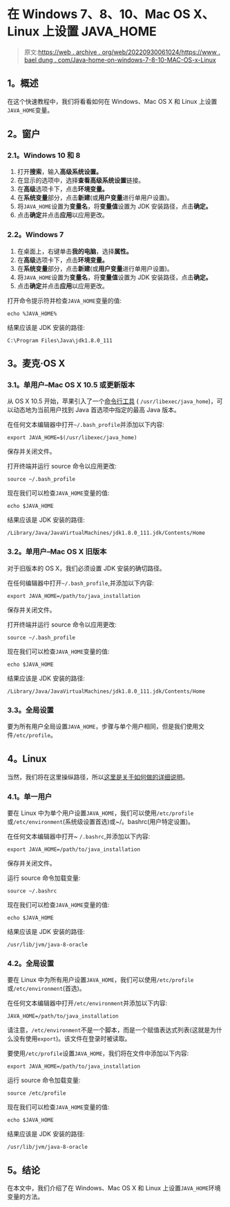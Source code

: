 # 在 Windows 7、8、10、Mac OS X、Linux 上设置 JAVA_HOME

> 原文:[https://web . archive . org/web/20220930061024/https://www . bael dung . com/Java-home-on-windows-7-8-10-MAC-OS-x-Linux](https://web.archive.org/web/20220930061024/https://www.baeldung.com/java-home-on-windows-7-8-10-mac-os-x-linux)

## **1。概述**

在这个快速教程中，我们将看看如何在 Windows、Mac OS X 和 Linux 上设置`JAVA_HOME`变量。

## **2。窗户**

### **2.1。Windows 10 和 8**

1.  打开**搜索**，输入**高级系统设置。**
2.  在显示的选项中，选择**查看高级系统设置**链接。
3.  在**高级**选项卡下，点击**环境变量。**
4.  在**系统变量**部分，点击**新建**(或**用户变量**进行单用户设置)。
5.  将`JAVA_HOME`设置为**变量名**，将**变量值**设置为 JDK 安装路径，点击**确定。**
6.  点击**确定**并点击**应用**以应用更改。

### **2.2。Windows 7**

1.  在桌面上，右键单击**我的电脑**，选择**属性。**
2.  在**高级**选项卡下，点击**环境变量。**
3.  在**系统变量**部分，点击**新建**(或**用户变量**进行单用户设置)。
4.  将`JAVA_HOME`设置为**变量名**，将**变量值**设置为 JDK 安装路径，点击**确定。**
5.  点击**确定**并点击**应用**以应用更改。

打开命令提示符并检查`JAVA_HOME`变量的值:

```
echo %JAVA_HOME%
```

结果应该是 JDK 安装的路径:

```
C:\Program Files\Java\jdk1.8.0_111
```

## **3。麦克·OS X**

### **3.1。单用户–Mac OS X 10.5 或更新版本**

从 OS X 10.5 开始，苹果引入了一个[命令行工具](https://web.archive.org/web/20220811232139/https://developer.apple.com/library/content/qa/qa1170/_index.html) ( `/usr/libexec/java_home`)，可以动态地为当前用户找到 Java 首选项中指定的最高 Java 版本。

在任何文本编辑器中打开`~/.bash_profile`并添加以下内容:

```
export JAVA_HOME=$(/usr/libexec/java_home)
```

保存并关闭文件。

打开终端并运行 source 命令以应用更改:

```
source ~/.bash_profile
```

现在我们可以检查`JAVA_HOME`变量的值:

```
echo $JAVA_HOME
```

结果应该是 JDK 安装的路径:

```
/Library/Java/JavaVirtualMachines/jdk1.8.0_111.jdk/Contents/Home
```

### **3.2。单用户–Mac OS X 旧版本**

对于旧版本的 OS X，我们必须设置 JDK 安装的确切路径。

在任何编辑器中打开`~/.bash_profile`,并添加以下内容:

```
export JAVA_HOME=/path/to/java_installation
```

保存并关闭文件。

打开终端并运行 source 命令以应用更改:

```
source ~/.bash_profile
```

现在我们可以检查`JAVA_HOME`变量的值:

```
echo $JAVA_HOME
```

结果应该是 JDK 安装的路径:

```
/Library/Java/JavaVirtualMachines/jdk1.8.0_111.jdk/Contents/Home
```

### **3.3。全局设置**

要为所有用户全局设置`JAVA_HOME`，步骤与单个用户相同，但是我们使用文件`/etc/profile`。

## **4。Linux**

当然，我们将在这里操纵路径，所以[这里是关于如何做的详细说明](/web/20220811232139/https://www.baeldung.com/linux/path-variable)。

### 4.1。单一用户

要在 Linux 中为单个用户设置`JAVA_HOME`，我们可以使用`/etc/profile`或`/etc/environment`(系统级设置首选)或~/。bashrc(用户特定设置)。

在任何文本编辑器中打开~ `/.bashrc`,并添加以下内容:

```
export JAVA_HOME=/path/to/java_installation
```

保存并关闭文件。

运行 source 命令加载变量:

```
source ~/.bashrc
```

现在我们可以检查`JAVA_HOME`变量的值:

```
echo $JAVA_HOME
```

结果应该是 JDK 安装的路径:

```
/usr/lib/jvm/java-8-oracle
```

### 4.2。全局设置

要在 Linux 中为所有用户设置`JAVA_HOME`，我们可以使用`/etc/profile`或`/etc/environment`(首选)。

在任何文本编辑器中打开`/etc/environment`并添加以下内容:

```
JAVA_HOME=/path/to/java_installation
```

请注意，`/etc/environment`不是一个脚本，而是一个赋值表达式列表(这就是为什么没有使用`export`)。该文件在登录时被读取。

要使用`/etc/profile`设置`JAVA_HOME`，我们将在文件中添加以下内容:

```
export JAVA_HOME=/path/to/java_installation
```

运行 source 命令加载变量:

```
source /etc/profile
```

现在我们可以检查`JAVA_HOME`变量的值:

```
echo $JAVA_HOME
```

结果应该是 JDK 安装的路径:

```
/usr/lib/jvm/java-8-oracle
```

## **5。结论**

在本文中，我们介绍了在 Windows、Mac OS X 和 Linux 上设置`JAVA_HOME`环境变量的方法。